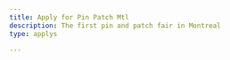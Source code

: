 ```yaml
---
title: Apply for Pin Patch Mtl
description: The first pin and patch fair in Montreal
type: applys

---
```

